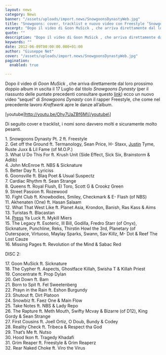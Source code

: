 ```yaml
---
layout: news
category: News
banner: "/assets/uploads/import.news/SnowgoonsDynastyWeb.jpg"
title: "Snowgoons: cover, tracklist e nuovo video con Freestyle ‘Snowgoons Dynasty Pt. 2’"
excerpt: "Dopo il video di Goon MuSick , che arriva direttamente dal loro prossimo doppio album in uscita il 17 Luglio dal titolo Snowgoons Dynasty (per il riassunto delle puntate precedenti consultare questo link) ecco un nuovo video “sequel” di Snowgoons Dynasty con il rapper Freestyle, che come nel precedente lavoro Kraftwerk apre le danze all’album. [youtube]http://youtu.be/Ohy7UaZBf6M[/youtube] [&hellip"
quote: ""
description: "Dopo il video di Goon MuSick , che arriva direttamente dal loro prossimo doppio album in uscita il 17 Luglio dal titolo Snowgoons Dynasty (per il riassunto delle puntate precedenti consultare questo link) ecco un nuovo video “sequel” di Snowgoons Dynasty con il rapper Freestyle, che come nel precedente lavoro Kraftwerk apre le danze all’album. [youtube]http://youtu.be/Ohy7UaZBf6M[/youtube] [&hellip"
keywords: ""
date: 2012-06-09T00:00:00.000+01:00
author: "Giuseppe Net"
cover: "/assets/uploads/import.news/SnowgoonsDynastyWeb.jpg"
pagination:
  enabled: true

---
```


Dopo il video di _Goon MuSick_ , che arriva direttamente dal loro prossimo doppio album in uscita il 17 Luglio dal titolo _Snowgoons_ _Dynasty_ (per il riassunto delle puntate precedenti consultare questo [link](https://hotmc.com/nuovo-video-per-gli-snowgoons-goon-musick/)) ecco un nuovo video “sequel” di _Snowgoons Dynasty_ con il rapper Freestyle, che come nel precedente lavoro _Kraftwerk_ apre le danze all’album.

\[youtube\]http://youtu.be/Ohy7UaZBf6M\[/youtube\]

Di seguito cover e tracklist, i nomi sono davvero molti e sicuramente molto pesanti.

[](https://hotmc.com/snowgoons-cover-tracklist-e-nuovo-video-con-freestyle-snowgoons-dynasty-pt-2/snowgoonsdynastyweb/)

1\. Snowgoons Dynasty Pt. 2 ft. Freestyle  
2\. Get off the Ground ft. Termanology, Sean Price, H- Staxx, [Justin](http://www.hiphopdx.com/index/news/id.19660/title.snowgoons-snowgoons-dynasty-tracklist-artwork# "Powered by Text-Enhance") Tyme, Ruste Juxx & Lil Fame (of M.O.P.)  
3\. What U Do This For ft. Krush Unit (Side Effect, Sick Six, Brainstorm & Adlib)  
4\. John McEnroe ft. NBS & Sicknature  
5\. Better Day ft. Lyriciss  
6\. Goonsville ft. Blaq Poet & Usual Suspectz  
7\. Cardiac Rhythm ft. Sean Strange  
8\. Queens ft. Royal Flush, El Toro, Scott G & Crookz Green  
9\. Street Passion ft. Rozewood  
10\. Fight Club ft. Knowbodies, Smiley, Checkmark & E- Flash (of NBS)  
11\. Akhenaten (One) ft. Hasan Salaam  
12\. What That West Like ft. Planet Asia, Krondon, Banish, Ras Kass & Aims  
13\. Turistas ft. Blacastan  
14\. [Press](http://www.hiphopdx.com/index/news/id.19660/title.snowgoons-snowgoons-dynasty-tracklist-artwork# "Powered by Text-Enhance") Ya Luck ft. Mykill Miers  
15\. The Legacy ft. Esoteric, Ill Bill, Godilla, Fredro Starr (of Onyx), Sicknature, Punchline, Reks, Thirstin Howl the 3rd, Planetary (of Outerspace, Virtuoso, Maylay Sparks, Swann, Sav Killz, M- Dot & Reef The Lost Cauze  
16\. Missing Pages ft. Revolution of the Mind & Sabac Red

DISC 2:

17\. Goon MuSick ft. Sicknature  
18\. The Cypher ft. Aspects, Ghostface Killah, Swisha T & Killah Priest  
19\. Concentrate ft. Prop Dylan  
20\. Get Down ft. Bam  
21\. Born to Spit ft. Fel Sweetenberg  
22\. Prayn in the Rain ft. Eshon Burgundy  
23\. Shutout ft. Dirt Platoon  
24\. Snowbiz ft. Faez One & Main Flow  
25\. Take Notes ft. NBS & Lady Repo  
26\. The Rapture ft. Meth Mouth, Swifty Mcvay & Bizarre (of D12), King Gordy & Sean Strange  
27\. First Cousins ft. Joell Ortiz, O Doub, Bundy & Codey  
28\. Reality Check ft. Tribeca & Respect tha God  
29\. That’s Me ft. Nutso  
30\. Hood Ikon ft. Tragedy Khadafi  
31\. Grim Reaper ft. Freestyle & Grim Reaperz  
32\. Rear Naked Choke ft. Viro the Virus